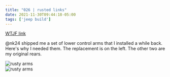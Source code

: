 ```yaml
---
title: "026 | rusted links"
date: 2021-11-30T09:44:18-05:00
tags: ['jeep build']
---
```

[WTJF link](https://wranglertjforum.com/threads/prndls-tj-build-ii-the-green-one.55717/post-1012426)

@nk24 shipped me a set of lower control arms that I installed a while back. Here's why I needed them. The replacement is on the left. The other two are my original rears.

![rusty arms](/build-thread/img/PXL_20211128_192230700.jpg)  
![rusty arms](/build-thread/img/PXL_20211128_192240854.MP.jpg)  